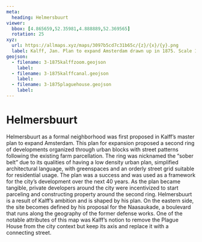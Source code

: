 ```yaml
---
meta:
  heading: Helmersbuurt
viewer:
  bbox: [4.865659,52.35981,4.888889,52.369565]
  rotation: 25
xyz:
  url: https://allmaps.xyz/maps/3097b5cd7c31b65c/{z}/{x}/{y}.png
  label: Kalff, Jan. Plan to expand Amsterdam drawn up in 1875. Scale 1:7500. Stadsarchief Amsterdam. Originally published by JC Loman Jr. Two types of maps were made of the expansion plan that the Director of Public Works J. Kalff designed in 1875 a large overview map (SAA 10035/462) and the smaller version described here. 1875-76. Accessed Oct 2023.
geojson:
  - filename: 3-1875kalffzoom.geojson
    label:
  - filename: 3-1875kalffcanal.geojson
    label:
  - filename: 3-1875plaguehouse.geojson
    label:
---
```

# Helmersbuurt
Helmersbuurt as a formal neighborhood was first proposed in Kalff’s master plan to expand Amsterdam. This plan for expansion proposed a second ring of developments organized through urban blocks with street patterns following the existing farm parcellation. The ring was nicknamed the “sober belt” due to its qualities of having a low density urban plan, simplified architectural language, with greenspaces and an orderly street grid suitable for residential usage. The plan was a success and was used as a framework for the city’s development over the next 40 years. As the plan became tangible, private developers around the city were incentivized to start parceling and constructing property around the second ring. Helmersbuurt is a result of Kalff’s ambition and is shaped by his plan. On the eastern side, the site becomes defined by his proposal for the Naasaukade, a boulevard that runs along the geography of the former defense works. One of the notable attributes of this map was Kalff’s notion to remove the Plague House from the city context but keep its axis and replace it with a connecting street.
